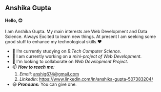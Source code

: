 ## Anshika Gupta
#### Hello, 😊
  
 I am Anshika Gupta. My main interests are Web Development and Data Science. Always Excited to learn new things. At present I am seeking some good stuff to enhance my technological skills.:heart: 
 * 🏢 I’m currently studying on *B.Tech Computer Science*.
 * 📔 I am currently working on a *mini-project of Web Development*. 
 * :dancers: I'm looking to collaborate on *Web Development Project*.
 * 📫 ***How to reach me:*** 
    1. *Email*: anshig674@gmail.com
    2. *LinkedIn*: https://www.linkedin.com/in/anshika-gupta-507383204/
 * :smiley: ***Pronouns:*** You can give one. 
<!---
chiya12882/chiya12882 is a ✨ special ✨ repository because its `README.md` (this file) appears on your GitHub profile.
You can click the Preview link to take a look at your changes.
--->
 
